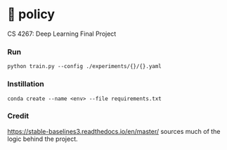 # 📜 policy
CS 4267: Deep Learning Final Project

### Run

`python train.py --config ./experiments/{}/{}.yaml`

### Instillation

`conda create --name <env> --file requirements.txt`

### Credit

https://stable-baselines3.readthedocs.io/en/master/ sources much of the logic behind the project. 

